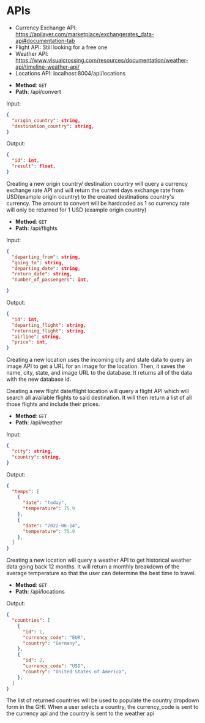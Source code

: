 # APIs

- Currency Exchange API: https://apilayer.com/marketplace/exchangerates_data-api#documentation-tab
- Flight API: Still looking for a free one 
- Weather API: https://www.visualcrossing.com/resources/documentation/weather-api/timeline-weather-api/
- Locations API: localhost:8004/api/locations

* **Method**: `GET`
* **Path**: /api/convert

Input:

```json 
{
  "origin_country": string,  
  "destination_country": string,
}
```

Output:

```json
{
  "id": int,
  "result": float,
}
```

Creating a new origin country/ destination country will query a currency exchange rate API
and will return the current days exchange rate from USD(example origin country) to the created destinations country's currency. The amount to convert will be hardcoded as 1 so currency rate will only be returned for 1 USD (example origin country)


* **Method**: `GET`
* **Path**: /api/flights

Input:

```json
{
  "departing_from": string,
  "going_to": string, 
  "departing_date": string,
  "return_date": string,
  "number_of_passengers": int,

}
```

Output:

```json
{
  "id": int,
  "departing_flight": string,
  "returning_flight": string,
  "airline": string,
  "price": int,
}
```

Creating a new location uses the incoming city and state
data to query an image API to get a URL for an image for
the location. Then, it saves the name, city, state, and
image URL to the database. It returns all of the data
with the new database id.

Creating a new flight date/flight location will query a flight API which will search all available flights to said destination. It will then return a list of all those flights and include their prices. 

* **Method**: `GET`
* **Path**: /api/weather

Input:

```json
{
  "city": string,
  "country": string,
}
```

Output:

```json
{
  "temps": [
    {
      "date": "today",
      "temperature": 75.9
    },
    {
      "date": "2022-06-14",
      "temperature": 75.9
    },
  ]
}
```

Creating a new location will query a weather API to get historical weather data going back 12 months. It will return a monthly breakdown of the average temperature so that the user can determine the best time to travel. 


* **Method**: `GET`
* **Path**: /api/locations

Output:

```json
{
  "countries": [
    {
      "id": 1,
      "currency_code": "EUR",
      "country": "Germany",
    },
    {
      "id": 2,
      "currency_code": "USD",
      "country": "United States of America",
    },
  ]
}
```

The list of returned countries will be used to populate the country dropdown form in the GHI. When a user selects a country, the currency_code is sent to the currency api and the country is sent to the weather api
